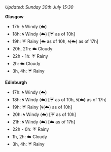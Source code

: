 *Updated: Sunday 30th July 15:30*

**Glasgow**

* 17h: :cyclone: Windy (:cloud:)
* 18h: :cyclone: Windy (:cloud:) [:umbrella: as of 10h]
* 19h: :umbrella: Rainy [:cloud: as of 10h, :cyclone:(:cloud:) as of 17h]
* 20h, 21h: :cloud: Cloudy
* 22h - 1h: :umbrella: Rainy
* 2h: :cloud: Cloudy
* 3h, 4h: :umbrella: Rainy

**Edinburgh**

* 17h: :cyclone: Windy (:cloud:)
* 18h: :cyclone: Windy (:cloud:) [:umbrella: as of 10h, :cyclone:(:cloud:) as of 17h]
* 19h: :umbrella: Rainy [:cyclone:(:cloud:) as of 10h]
* 20h: :cyclone: Windy (:cloud:) [:umbrella: as of 10h]
* 21h: :cyclone: Windy (:cloud:) [:cloud: as of 17h]
* 22h - 0h: :umbrella: Rainy
* 1h, 2h: :cloud: Cloudy
* 3h, 4h: :umbrella: Rainy
